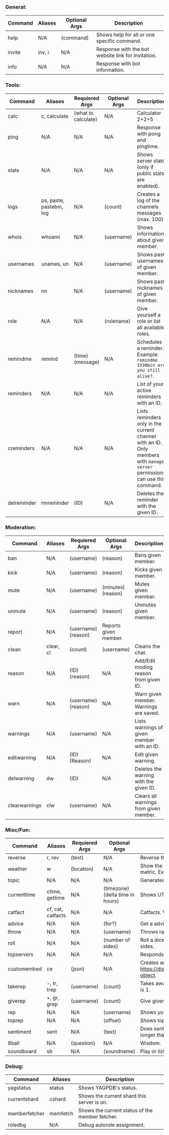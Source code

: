 ### General:
Command | Aliases | Optional Args | Description
------- | ------- | ------------- | -----------
help | N/A | (command) | Shows help for all or one specific command.
invite | inv, i | N/A | Response with the bot website link for invitation.
info | N/A | N/A | Response with bot information.

### Tools:
Command | Aliases | Requiered Args | Optional Args | Description
------- | ------- | -------------- | ------------- | -----------
calc | c, calculate | (what to calculate) | N/A | Calculator 2+2=5
ping | N/A | N/A | N/A | Response with pong and pingtime.
stats | N/A | N/A | N/A | Shows server stats (only if public stats are enabled).
logs | ps, paste, pastebin, log | N/A | (count) | Creates a log of the channels messages (max. 100).
whois | whoami | N/A | (username) | Shows information about given member.
usernames | unames, un | N/A | (username) | Shows past usernames of given member.
nicknames | nn | N/A | (username) | Shows past nicknames of given member.
role | N/A | N/A | (rolename) | Give yourself a role or list all available roles.
remindme | remind | (time) (message) | N/A | Schedules a reminder. Example: `remindme 1h30min are you still alive?`.
reminders | N/A | N/A | N/A | List of your active reminders with an ID.
creminders | N/A | N/A | N/A | Lists reminders only in the current channel with an ID. Only members with `manage server` permissions can use this command.
delreminder | rmreminder | (ID) | N/A | Deletes the reminder with the given ID.

### Moderation:
Command | Aliases | Requiered Args | Optional Args | Description
------- | ------- | -------------- | ------------- | -----------
ban | N/A | (username) | (reason) | Bans given member.
kick | N/A | (username) | (reason) | Kicks given member.
mute | N/A | (username) | (minutes) (reason) | Mutes given member.
unmute | N/A | (username) | (reason) | Unmutes given member.
report | N/A | (username) (reason) | Reports given member.
clean | clear, cl | (count) | (username) | Cleans the chat.
reason | N/A | (ID) (reason) | N/A | Add/Edit modlog reason from given ID.
warn | N/A | (username) (reason) | N/A | Warn given member. Warnings are saved.
warnings | N/A | (username) | N/A | Lists warnings of given member with an ID.
editwarning | N/A | (ID) (Reason) | N/A | Edit given warning.
delwarning | dw | (ID) | N/A | Deletes the warning with the given ID.
clearwarnings | clw | (username) | N/A | Clears all warnings from given member.

### Misc/Fun:
Command | Aliases | Requiered Args | Optional Args | Description
------- | ------- | -------------- | ------------- | -----------
reverse | r, rev | (text) | N/A | Reverse the text given.
weather | w | (location) | N/A | Show the weather for the given location. Add ?m after the location for metric. Example: `w bergen?m`.
topic | N/A | N/A | N/A | Generates a chat topic.
currenttime | ctime, gettime | N/A | (timezone) (delta time in hours) | Shows UTC time.
catfact | cf, cat, catfacts | N/A | N/A | Catfacts. What else?!
advice | N/A | N/A | (for?) | Get a advice.
throw | N/A | N/A | (username) | Throws random stuff at nearby people or at the given member.
roll | N/A | N/A | (number of sides) | Roll a dice. Specify nothing for 6 siddes, or specify a number for max. sides.
topservers | N/A | N/A | N/A | Responds with the top 10 servers the bot is on.
customembed | ce | (json) | N/A | Creates an embed from what you give it in json form: https://discordapp.com/developers/docs/resources/channel#embed-object.
takerep | -, tr, trep | (username) | (count) | Takes away given number of rep from given member. Default number is 1.
giverep | +, gr, grep | (username) | (count) | Give given number of rep to given member. Default number is 1.
rep | N/A | N/A | (username) | Shows your or the given member current rep and rank.
toprep | N/A | N/A | (offset) | Shows top 15 rep members on the server.
sentiment | sent | N/A | (text) | Does sentiment analysys on the given text or your last 5 messages longer than 3 words.
8ball | N/A | (question) | N/A | Wisdom.
soundboard | sb | N/A | (soundname) | Play or list soundboard sounds.

### Debug:
Command | Aliases | Description
------- | ------- | -----------
yagstatus | status | Shows YAGPDB's status.
currentshard | cshard | Shows the current shard this server is on.
memberfetcher | memfetch | Shows the current status of the member fetcher.
roledbg | N/A | Debug autorole assignment.

